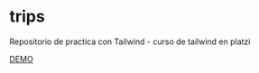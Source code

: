 # trips
Repositorio de practica con Tailwind - curso de tailwind en platzi

[DEMO](https://renier1989.github.io/trips/)
